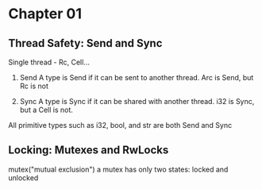 # Chapter 01

## Thread Safety: Send and Sync
Single thread - Rc, Cell...

1. Send
A type is Send if it can be sent to another thread. 
Arc<i32> is Send, but Rc<i32> is not

2. Sync
A type is Sync if it can be shared with another thread. 
i32 is Sync, but a Cell<i32> is not.

All primitive types such as i32, bool, and str are both Send and Sync

## Locking: Mutexes and RwLocks
mutex("mutual exclusion")
a mutex has only two states: locked and unlocked